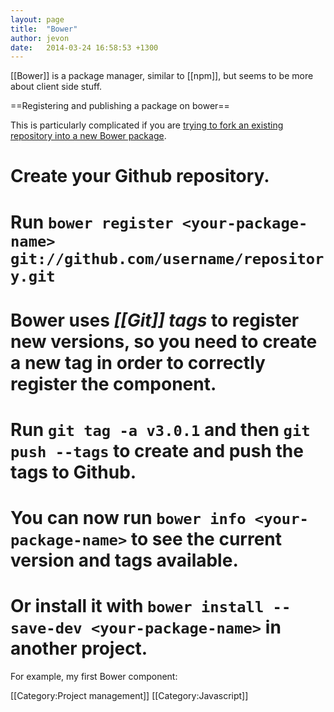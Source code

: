 ```yaml
---
layout: page
title:  "Bower"
author: jevon
date:   2014-03-24 16:58:53 +1300
---
```


[[Bower]] is a package manager, similar to [[npm]], but seems to be more about client side stuff.

==Registering and publishing a package on bower==

This is particularly complicated if you are <a href="https://github.com/bower/bower/issues/135">trying to fork an existing repository into a new Bower package</a>.

# Create your Github repository.
# Run `bower register <your-package-name> git://github.com/username/repository.git`
# Bower uses _[[Git]] tags_ to register new versions, so you need to create a new tag in order to correctly register the component.
# Run `git tag -a v3.0.1` and then `git push --tags` to create and push the tags to Github.
# You can now run `bower info <your-package-name>` to see the current version and tags available.
# Or install it with `bower install --save-dev <your-package-name>` in another project.

For example, my first Bower component: 

[[Category:Project management]]
[[Category:Javascript]]